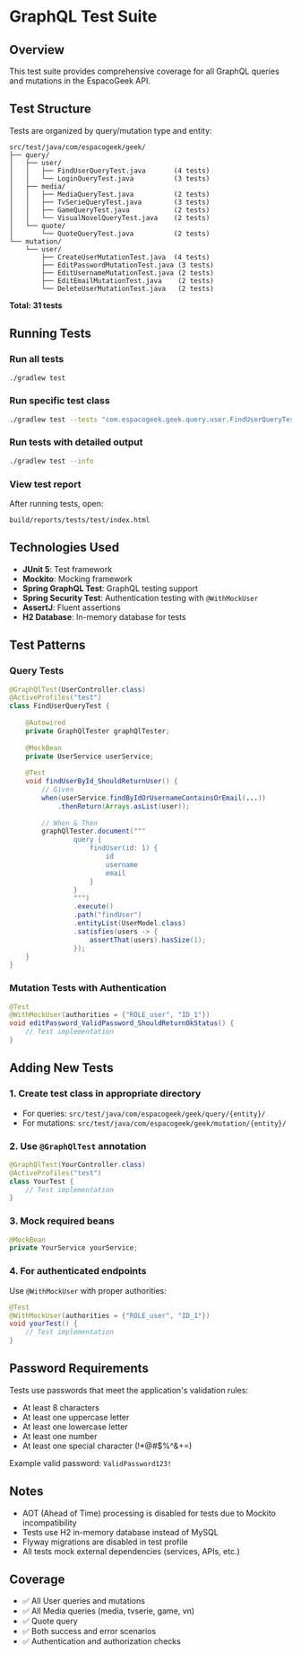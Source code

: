 # GraphQL Test Suite

## Overview
This test suite provides comprehensive coverage for all GraphQL queries and mutations in the EspacoGeek API.

## Test Structure
Tests are organized by query/mutation type and entity:

```
src/test/java/com/espacogeek/geek/
├── query/
│   ├── user/
│   │   ├── FindUserQueryTest.java       (4 tests)
│   │   └── LoginQueryTest.java          (3 tests)
│   ├── media/
│   │   ├── MediaQueryTest.java          (2 tests)
│   │   ├── TvSerieQueryTest.java        (3 tests)
│   │   ├── GameQueryTest.java           (2 tests)
│   │   └── VisualNovelQueryTest.java    (2 tests)
│   └── quote/
│       └── QuoteQueryTest.java          (2 tests)
└── mutation/
    └── user/
        ├── CreateUserMutationTest.java  (4 tests)
        ├── EditPasswordMutationTest.java (3 tests)
        ├── EditUsernameMutationTest.java (2 tests)
        ├── EditEmailMutationTest.java    (2 tests)
        └── DeleteUserMutationTest.java   (2 tests)
```

**Total: 31 tests**

## Running Tests

### Run all tests
```bash
./gradlew test
```

### Run specific test class
```bash
./gradlew test --tests "com.espacogeek.geek.query.user.FindUserQueryTest"
```

### Run tests with detailed output
```bash
./gradlew test --info
```

### View test report
After running tests, open:
```
build/reports/tests/test/index.html
```

## Technologies Used
- **JUnit 5**: Test framework
- **Mockito**: Mocking framework
- **Spring GraphQL Test**: GraphQL testing support
- **Spring Security Test**: Authentication testing with `@WithMockUser`
- **AssertJ**: Fluent assertions
- **H2 Database**: In-memory database for tests

## Test Patterns

### Query Tests
```java
@GraphQlTest(UserController.class)
@ActiveProfiles("test")
class FindUserQueryTest {
    
    @Autowired
    private GraphQlTester graphQlTester;
    
    @MockBean
    private UserService userService;
    
    @Test
    void findUserById_ShouldReturnUser() {
        // Given
        when(userService.findByIdOrUsernameContainsOrEmail(...))
            .thenReturn(Arrays.asList(user));
        
        // When & Then
        graphQlTester.document("""
                query {
                    findUser(id: 1) {
                        id
                        username
                        email
                    }
                }
                """)
                .execute()
                .path("findUser")
                .entityList(UserModel.class)
                .satisfies(users -> {
                    assertThat(users).hasSize(1);
                });
    }
}
```

### Mutation Tests with Authentication
```java
@Test
@WithMockUser(authorities = {"ROLE_user", "ID_1"})
void editPassword_ValidPassword_ShouldReturnOkStatus() {
    // Test implementation
}
```

## Adding New Tests

### 1. Create test class in appropriate directory
- For queries: `src/test/java/com/espacogeek/geek/query/{entity}/`
- For mutations: `src/test/java/com/espacogeek/geek/mutation/{entity}/`

### 2. Use `@GraphQlTest` annotation
```java
@GraphQlTest(YourController.class)
@ActiveProfiles("test")
class YourTest {
    // Test implementation
}
```

### 3. Mock required beans
```java
@MockBean
private YourService yourService;
```

### 4. For authenticated endpoints
Use `@WithMockUser` with proper authorities:
```java
@Test
@WithMockUser(authorities = {"ROLE_user", "ID_1"})
void yourTest() {
    // Test implementation
}
```

## Password Requirements
Tests use passwords that meet the application's validation rules:
- At least 8 characters
- At least one uppercase letter
- At least one lowercase letter
- At least one number
- At least one special character (!*@#$%^&+=)

Example valid password: `ValidPassword123!`

## Notes
- AOT (Ahead of Time) processing is disabled for tests due to Mockito incompatibility
- Tests use H2 in-memory database instead of MySQL
- Flyway migrations are disabled in test profile
- All tests mock external dependencies (services, APIs, etc.)

## Coverage
- ✅ All User queries and mutations
- ✅ All Media queries (media, tvserie, game, vn)
- ✅ Quote query
- ✅ Both success and error scenarios
- ✅ Authentication and authorization checks
